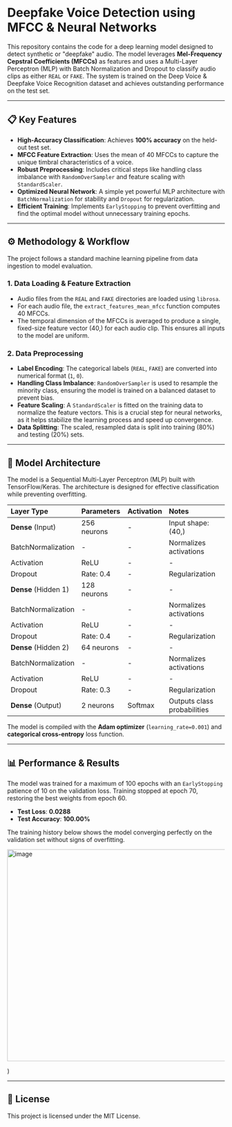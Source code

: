 # Deepfake Voice Detection using MFCC & Neural Networks

This repository contains the code for a deep learning model designed to detect synthetic or "deepfake" audio. The model leverages **Mel-Frequency Cepstral Coefficients (MFCCs)** as features and uses a Multi-Layer Perceptron (MLP) with Batch Normalization and Dropout to classify audio clips as either `REAL` or `FAKE`. The system is trained on the Deep Voice & Deepfake Voice Recognition dataset and achieves outstanding performance on the test set.



---
## 📋 Key Features

* **High-Accuracy Classification**: Achieves **100% accuracy** on the held-out test set.
* **MFCC Feature Extraction**: Uses the mean of 40 MFCCs to capture the unique timbral characteristics of a voice.
* **Robust Preprocessing**: Includes critical steps like handling class imbalance with `RandomOverSampler` and feature scaling with `StandardScaler`.
* **Optimized Neural Network**: A simple yet powerful MLP architecture with `BatchNormalization` for stability and `Dropout` for regularization.
* **Efficient Training**: Implements `EarlyStopping` to prevent overfitting and find the optimal model without unnecessary training epochs.

---
## ⚙️ Methodology & Workflow

The project follows a standard machine learning pipeline from data ingestion to model evaluation.

### 1. Data Loading & Feature Extraction
* Audio files from the `REAL` and `FAKE` directories are loaded using `librosa`.
* For each audio file, the `extract_features_mean_mfcc` function computes 40 MFCCs.
* The temporal dimension of the MFCCs is averaged to produce a single, fixed-size feature vector (40,) for each audio clip. This ensures all inputs to the model are uniform.

### 2. Data Preprocessing
* **Label Encoding**: The categorical labels (`REAL`, `FAKE`) are converted into numerical format (`1`, `0`).
* **Handling Class Imbalance**: `RandomOverSampler` is used to resample the minority class, ensuring the model is trained on a balanced dataset to prevent bias.
* **Feature Scaling**: A `StandardScaler` is fitted on the training data to normalize the feature vectors. This is a crucial step for neural networks, as it helps stabilize the learning process and speed up convergence.
* **Data Splitting**: The scaled, resampled data is split into training (80%) and testing (20%) sets.

---
## 🧠 Model Architecture

The model is a Sequential Multi-Layer Perceptron (MLP) built with TensorFlow/Keras. The architecture is designed for effective classification while preventing overfitting.

| Layer Type | Parameters | Activation | Notes |
| :--- | :--- | :--- | :--- |
| **Dense** (Input) | 256 neurons | - | Input shape: (40,) |
| BatchNormalization | - | - | Normalizes activations |
| Activation | ReLU | - | - |
| Dropout | Rate: 0.4 | - | Regularization |
| **Dense** (Hidden 1) | 128 neurons | - | - |
| BatchNormalization | - | - | Normalizes activations |
| Activation | ReLU | - | - |
| Dropout | Rate: 0.4 | - | Regularization |
| **Dense** (Hidden 2) | 64 neurons | - | - |
| BatchNormalization | - | - | Normalizes activations |
| Activation | ReLU | - | - |
| Dropout | Rate: 0.3 | - | Regularization |
| **Dense** (Output) | 2 neurons | Softmax | Outputs class probabilities |

The model is compiled with the **Adam optimizer** (`learning_rate=0.001`) and **categorical cross-entropy** loss function.

---
## 📊 Performance & Results

The model was trained for a maximum of 100 epochs with an `EarlyStopping` patience of 10 on the validation loss. Training stopped at epoch 70, restoring the best weights from epoch 60.

* **Test Loss**: **0.0288**
* **Test Accuracy**: **100.00%**

The training history below shows the model converging perfectly on the validation set without signs of overfitting.

<img width="1189" height="490" alt="image" src="https://github.com/user-attachments/assets/9fb91eb4-eddb-4eaa-9592-fa4765943b34" />


)

---
## 📜 License

This project is licensed under the MIT License.
